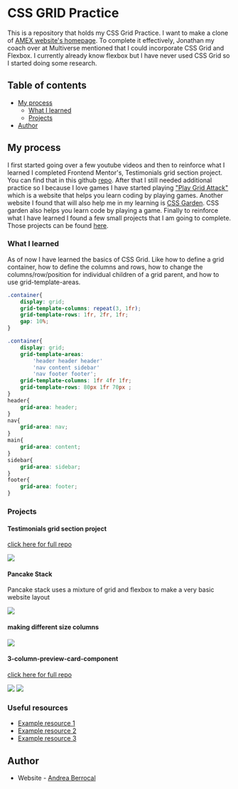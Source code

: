 # CSS GRID Practice

This is a repository that holds my CSS Grid Practice. I want to make a clone of [AMEX website's homepage](https://www.americanexpress.com/). To complete it effectively, Jonathan my
coach over at Multiverse mentioned that I could incorporate CSS Grid and Flexbox. I currently already know flexbox but I have never used CSS Grid so I started doing some research.
## Table of contents

- [My process](#my-process)
  - [What I learned](#what-i-learned)
  - [Projects](#projects)
- [Author](#author)

## My process

I first started going over a few youtube videos and then to reinforce what I learned I completed Frontend Mentor's, Testimonials grid section project. You can find that in this github [repo](https://github.com/An-Be/Testimonials-grid-section-solution).
After that I still needed additional practice so I because I love games I have started playing ["Play Grid Attack"](https://codingfantasy.com/games/css-grid-attack/play) which is a website that helps you learn coding by playing games. Another website I found that will also help me in my learning is [CSS Garden](https://cssgridgarden.com/). CSS garden also helps you learn code by playing a game. Finally to reinforce what I have learned I found a few small projects that I am going to complete. Those projects can be found [here](https://www.freecodecamp.org/news/learn-css-grid-by-building-5-layouts/).

### What I learned

As of now I have learned the basics of CSS Grid. Like how to define a grid container, how to define the columns and rows, how to change the columns/row/position for individual children of a grid parent, and how to use grid-template-areas.

```css
.container{
    display: grid;
    grid-template-columns: repeat(3, 1fr);
    grid-template-rows: 1fr, 2fr, 1fr;
    gap: 10%;
}

```
```css
.container{
    display: grid;
    grid-template-areas: 
        'header header header'
        'nav content sidebar'
        'nav footer footer';
    grid-template-columns: 1fr 4fr 1fr;
    grid-template-rows: 80px 1fr 70px ;
}
header{
    grid-area: header;
}
nav{
    grid-area: nav;
}
main{
    grid-area: content;
}
sidebar{
    grid-area: sidebar;
}
footer{
    grid-area: footer;
}

```

### Projects

#### Testimonials grid section project

[click here for full repo](https://github.com/An-Be/Testimonials-grid-section-solution)

![](/images/Screenshot-large.png)

#### Pancake Stack

Pancake stack uses a mixture of grid and flexbox to make a very basic website layout

![](/images/pancake-stack.png)

#### making different size columns

![](/images/columns.png)

#### 3-column-preview-card-component

[click here for full repo](https://github.com/An-Be/3-column-preview-card-component)


![](/images/preview-large.png)
![](/images/preview-small.png)



### Useful resources

- [Example resource 1](https://css-tricks.com/snippets/css/complete-guide-grid/)
- [Example resource 2](https://developer.mozilla.org/en-US/docs/Web/CSS/CSS_Grid_Layout)
- [Example resource 3](https://www.w3schools.com/css/css_grid.asp)

## Author

- Website - [Andrea Berrocal](https://andreacodes-alpha.vercel.app/)